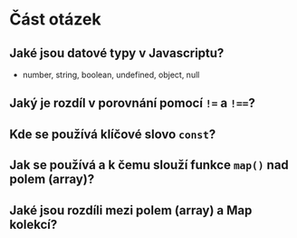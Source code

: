 # Část otázek

## Jaké jsou datové typy v Javascriptu?

- number, string, boolean, undefined, object, null 

## Jaký je rozdíl v porovnání pomocí `!=` a `!==`?

## Kde se používá klíčové slovo `const`?

## Jak se používá a k čemu slouží funkce `map()` nad polem (array)?

## Jaké jsou rozdíli mezi polem (array) a Map kolekcí?
